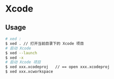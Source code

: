 # Xcode

## Usage

```bash
# xed : 
$ xed . // 打开当前目录下的 Xcode 项目
# 启动 Xcode
$ xed --launch
$ xed -x
# 启动 Xcode 项目 
$ xed xxx.xcodeproj   // == open xxx.xcodeproj
$ xed xxx.xcworkspace
```